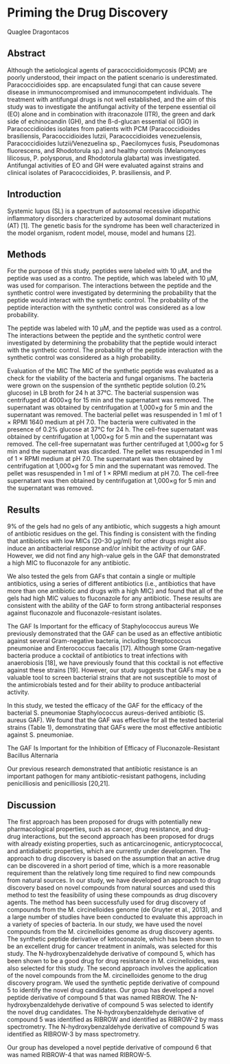 # Priming the Drug Discovery
Quaglee Dragontacos


## Abstract
Although the aetiological agents of paracoccidioidomycosis (PCM) are poorly understood, their impact on the patient scenario is underestimated. Paracoccidioides spp. are encapsulated fungi that can cause severe disease in immunocompromised and immunocompetent individuals. The treatment with antifungal drugs is not well established, and the aim of this study was to investigate the antifungal activity of the terpene essential oil (EO) alone and in combination with itraconazole (ITR), the green and dark side of echinocandin (GH), and the ß-d-glucan essential oil (IGO) in Paracoccidioides isolates from patients with PCM (Paracoccidioides brasiliensis, Paracoccidioides lutzii, Paracoccidioides venezuelensis, Paracoccidioides lutzii/Venezuelina sp., Paecilomyces fusis, Pseudomonas fluorescens, and Rhodotorula sp.) and healthy controls (Melanomyces lilicosus, P. polysporus, and Rhodotorula glabarta) was investigated. Antifungal activities of EO and GH were evaluated against strains and clinical isolates of Paracoccidioides, P. brasiliensis, and P.


## Introduction
Systemic lupus   (SL) is a spectrum of autosomal recessive idiopathic inflammatory disorders characterized by autosomal dominant mutations (AT) [1]. The genetic basis for the syndrome has been well characterized in the model organism, rodent model, mouse, model and humans [2].


## Methods
For the purpose of this study, peptides were labeled with 10 µM, and the peptide was used as a contro. The peptide, which was labeled with 10 µM, was used for comparison. The interactions between the peptide and the synthetic control were investigated by determining the probability that the peptide would interact with the synthetic control. The probability of the peptide interaction with the synthetic control was considered as a low probability.

The peptide was labeled with 10 µM, and the peptide was used as a control. The interactions between the peptide and the synthetic control were investigated by determining the probability that the peptide would interact with the synthetic control. The probability of the peptide interaction with the synthetic control was considered as a high probability.

Evaluation of the MIC
The MIC of the synthetic peptide was evaluated as a check for the viability of the bacteria and fungal organisms. The bacteria were grown on the suspension of the synthetic peptide solution (0.2% glucose) in LB broth for 24 h at 37°C. The bacterial suspension was centrifuged at 4000×g for 15 min and the supernatant was removed. The supernatant was obtained by centrifugation at 1,000×g for 5 min and the supernatant was removed. The bacterial pellet was resuspended in 1 ml of 1 × RPMI 1640 medium at pH 7.0. The bacteria were cultivated in the presence of 0.2% glucose at 37°C for 24 h. The cell-free supernatant was obtained by centrifugation at 1,000×g for 5 min and the supernatant was removed. The cell-free supernatant was further centrifuged at 1,000×g for 5 min and the supernatant was discarded. The pellet was resuspended in 1 ml of 1 × RPMI medium at pH 7.0. The supernatant was then obtained by centrifugation at 1,000×g for 5 min and the supernatant was removed. The pellet was resuspended in 1 ml of 1 × RPMI medium at pH 7.0. The cell-free supernatant was then obtained by centrifugation at 1,000×g for 5 min and the supernatant was removed.


## Results
9% of the gels had no gels of any antibiotic, which suggests a high amount of antibiotic residues on the gel. This finding is consistent with the finding that antibiotics with low MICs (20-30 µg/ml) for other drugs might also induce an antibacterial response and/or inhibit the activity of our GAF. However, we did not find any high-value gels in the GAF that demonstrated a high MIC to fluconazole for any antibiotic.

We also tested the gels from GAFs that contain a single or multiple antibiotics, using a series of different antibiotics (i.e., antibiotics that have more than one antibiotic and drugs with a high MIC) and found that all of the gels had high MIC values to fluconazole for any antibiotic. These results are consistent with the ability of the GAF to form strong antibacterial responses against fluconazole and fluconazole-resistant isolates.

The GAF Is Important for the efficacy of Staphylococcus aureus
We previously demonstrated that the GAF can be used as an effective antibiotic against several Gram-negative bacteria, including Streptococcus pneumoniae and Enterococcus faecalis [17]. Although some Gram-negative bacteria produce a cocktail of antibiotics to treat infections with anaerobiosis [18], we have previously found that this cocktail is not effective against these strains [19]. However, our study suggests that GAFs may be a valuable tool to screen bacterial strains that are not susceptible to most of the antimicrobials tested and for their ability to produce antibacterial activity.

In this study, we tested the efficacy of the GAF for the efficacy of the bacterial S. pneumoniae Staphylococcus aureus-derived antibiotic (S. aureus GAF). We found that the GAF was effective for all the tested bacterial strains (Table 1), demonstrating that GAFs were the most effective antibiotic against S. pneumoniae.

The GAF Is Important for the Inhibition of Efficacy of Fluconazole-Resistant Bacillus Alternaria

Our previous research demonstrated that antibiotic resistance is an important pathogen for many antibiotic-resistant pathogens, including penicilliosis and penicilliosis [20,21].


## Discussion
The first approach has been proposed for drugs with potentially new pharmacological properties, such as cancer, drug resistance, and drug-drug interactions, but the second approach has been proposed for drugs with already existing properties, such as anticarcinogenic, anticryptococcal, and antidiabetic properties, which are currently under developmen. The approach to drug discovery is based on the assumption that an active drug can be discovered in a short period of time, which is a more reasonable requirement than the relatively long time required to find new compounds from natural sources. In our study, we have developed an approach to drug discovery based on novel compounds from natural sources and used this method to test the feasibility of using these compounds as drug discovery agents. The method has been successfully used for drug discovery of compounds from the M. circinelloides genome (de Gruyter et al., 2013), and a large number of studies have been conducted to evaluate this approach in a variety of species of bacteria. In our study, we have used the novel compounds from the M. circinelloides genome as drug discovery agents. The synthetic peptide derivative of ketoconazole, which has been shown to be an excellent drug for cancer treatment in animals, was selected for this study. The N-hydroxybenzaldehyde derivative of compound 5, which has been shown to be a good drug for drug resistance in M. circinelloides, was also selected for this study. The second approach involves the application of the novel compounds from the M. circinelloides genome to the drug discovery program. We used the synthetic peptide derivative of compound 5 to identify the novel drug candidates. Our group has developed a novel peptide derivative of compound 5 that was named RIBROW. The N-hydroxybenzaldehyde derivative of compound 5 was selected to identify the novel drug candidates. The N-hydroxybenzaldehyde derivative of compound 5 was identified as RIBROW and identified as RIBROW-2 by mass spectrometry. The N-hydroxybenzaldehyde derivative of compound 5 was identified as RIBROW-3 by mass spectrometry.

Our group has developed a novel peptide derivative of compound 6 that was named RIBROW-4 that was named RIBROW-5.
